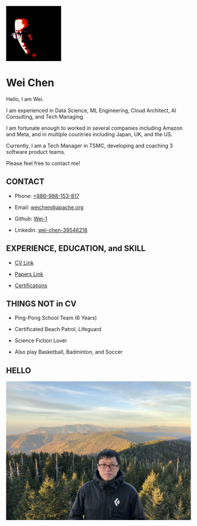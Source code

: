 <img src="asset/me.jpg" width="150px"/>


# Wei Chen

Hello, I am Wei.

I am experienced in Data Science, ML Engineering, Cloud Architect, AI Consulting, and Tech Managing.

I am fortunate enough to worked in several companies including Amazon and Meta, and in multiple countries including Japan, UK, and the US.

Currently, I am a Tech Manager in TSMC, developing and coaching 3 software product teams.

Please feel free to contact me!


## CONTACT

 - Phone: [+886-988-153-817](tel:886-988-153-817)

 - Email: [weichen@apache.org](mailto://weichen@apache.org)

 - Github: [Wei-1](https://github.com/Wei-1)
 
 - Linkedin: [wei-chen-39546218](https://www.linkedin.com/in/wei-chen-39546218/)


## EXPERIENCE, EDUCATION, and SKILL

 - [CV Link](CV.pdf)

 - [Papers Link](https://github.com/Wei-1/Wei-1.github.io/blob/master/PAPERS.md)
 
 - [Certifications](https://github.com/Wei-1/Wei-1.github.io/tree/master/certification)


## THINGS NOT in CV

 - Ping-Pong School Team (6 Years)

 - Certificated Beach Patrol, Lifeguard

 - Science Fiction Lover

 - Also play Basketball, Badminton, and Soccer


## HELLO

<img src="asset/me2.jpeg"/>
<!---
Photo Credit to Raja Panakati, my colleague in ChangeHealthcare
Great Smoky Mountain - 2018-11-03
-->
